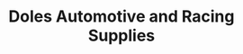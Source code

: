 ---
title: "Doles Automotive and Racing Supplies"
url: /ray/doles-automotive-and-racing-supplies/
shop: car repair
---